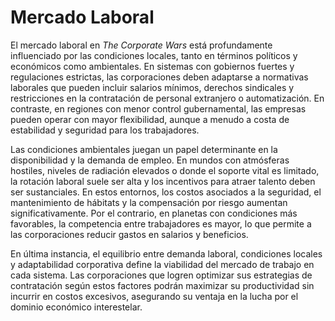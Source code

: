 # Mercado Laboral

El mercado laboral en _The Corporate Wars_ está profundamente influenciado por las condiciones locales, tanto en términos políticos y económicos como ambientales. En sistemas con gobiernos fuertes y regulaciones estrictas, las corporaciones deben adaptarse a normativas laborales que pueden incluir salarios mínimos, derechos sindicales y restricciones en la contratación de personal extranjero o automatización. En contraste, en regiones con menor control gubernamental, las empresas pueden operar con mayor flexibilidad, aunque a menudo a costa de estabilidad y seguridad para los trabajadores.

Las condiciones ambientales juegan un papel determinante en la disponibilidad y la demanda de empleo. En mundos con atmósferas hostiles, niveles de radiación elevados o donde el soporte vital es limitado, la rotación laboral suele ser alta y los incentivos para atraer talento deben ser sustanciales. En estos entornos, los costos asociados a la seguridad, el mantenimiento de hábitats y la compensación por riesgo aumentan significativamente. Por el contrario, en planetas con condiciones más favorables, la competencia entre trabajadores es mayor, lo que permite a las corporaciones reducir gastos en salarios y beneficios.

En última instancia, el equilibrio entre demanda laboral, condiciones locales y adaptabilidad corporativa define la viabilidad del mercado de trabajo en cada sistema. Las corporaciones que logren optimizar sus estrategias de contratación según estos factores podrán maximizar su productividad sin incurrir en costos excesivos, asegurando su ventaja en la lucha por el dominio económico interestelar.
